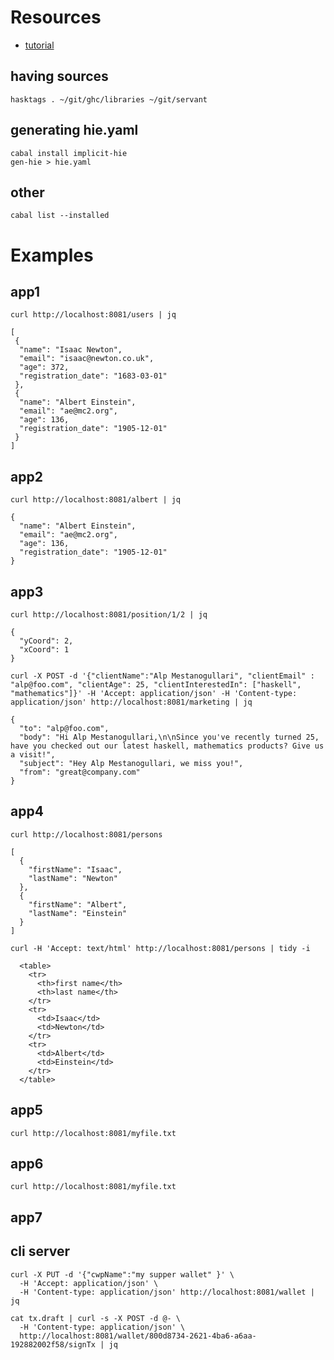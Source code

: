 Resources
=========
* [tutorial](https://docs.servant.dev/en/stable/tutorial/Server.html)

## having sources

```
hasktags . ~/git/ghc/libraries ~/git/servant
```

## generating hie.yaml

```
cabal install implicit-hie
gen-hie > hie.yaml
```

## other

```
cabal list --installed
```

# Examples

## app1

```
curl http://localhost:8081/users | jq
```

```
[
 {
  "name": "Isaac Newton",
  "email": "isaac@newton.co.uk",
  "age": 372,
  "registration_date": "1683-03-01"
 },
 {
  "name": "Albert Einstein",
  "email": "ae@mc2.org",
  "age": 136,
  "registration_date": "1905-12-01"
 }
]
```

## app2

```
curl http://localhost:8081/albert | jq
```

```
{
  "name": "Albert Einstein",
  "email": "ae@mc2.org",
  "age": 136,
  "registration_date": "1905-12-01"
}
```

## app3

```
curl http://localhost:8081/position/1/2 | jq
```

```
{
  "yCoord": 2,
  "xCoord": 1
}
```

```
curl -X POST -d '{"clientName":"Alp Mestanogullari", "clientEmail" : "alp@foo.com", "clientAge": 25, "clientInterestedIn": ["haskell", "mathematics"]}' -H 'Accept: application/json' -H 'Content-type: application/json' http://localhost:8081/marketing | jq
```

```
{
  "to": "alp@foo.com",
  "body": "Hi Alp Mestanogullari,\n\nSince you've recently turned 25, have you checked out our latest haskell, mathematics products? Give us a visit!",
  "subject": "Hey Alp Mestanogullari, we miss you!",
  "from": "great@company.com"
}
```

## app4

```
curl http://localhost:8081/persons
```

```
[
  {
    "firstName": "Isaac",
    "lastName": "Newton"
  },
  {
    "firstName": "Albert",
    "lastName": "Einstein"
  }
]
```

```
curl -H 'Accept: text/html' http://localhost:8081/persons | tidy -i
```

```
  <table>
    <tr>
      <th>first name</th>
      <th>last name</th>
    </tr>
    <tr>
      <td>Isaac</td>
      <td>Newton</td>
    </tr>
    <tr>
      <td>Albert</td>
      <td>Einstein</td>
    </tr>
  </table>

```

## app5

```
curl http://localhost:8081/myfile.txt
```

## app6

```
curl http://localhost:8081/myfile.txt
```

## app7


## cli server

```
curl -X PUT -d '{"cwpName":"my supper wallet" }' \ 
  -H 'Accept: application/json' \
  -H 'Content-type: application/json' http://localhost:8081/wallet | jq 
```

```
cat tx.draft | curl -s -X POST -d @- \
  -H 'Content-type: application/json' \
  http://localhost:8081/wallet/800d8734-2621-4ba6-a6aa-192882002f58/signTx | jq
```